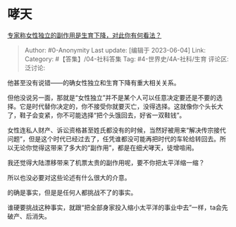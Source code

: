 # 哮天
[专家称女性独立的副作用是生育下降，对此你有何看法？](https://www.zhihu.com/question/603824989/answer/3052154927)

> Author: #0-Anonymity
> Last update: [编辑于 2023-06-04]
> Link:
> Category: #【答集】/04-社科答集
> Tag: #4-世界史/4A-社科/生育
> 评论区:
> 泛讨论:

他甚至没有说错——的确女性独立和生育下降有重大相关关系。

但他没说另一面，那就是“女性独立”并不是某个人可以任意决定要还是不要的选择。它是时代替你决定的，你不接受你就要灭亡，没得选择。这就像你个头长大了，鞋子会变紧，你不可能选择“把个头饿回去，好省一双鞋钱”。

女性连私人财产、诉讼资格甚至姓氏都没有的时候，当然好被用来“解决传宗接代问题”，但是这个时代已经过去了，任凭谁都没可能再把时代的车轮给转回去。所以无论你觉得这带来了多大的“副作用”，都是在细犬哮天，徒增喧闹。

我还觉得大陆漂移带来了机票太贵的副作用呢，要不你把太平洋缩一缩？

所以也没必要对这些论述有什么很大的介意。

的确是事实，但是是任何人都挑战不了的事实。

谁硬要挑战这种事实，就跟“把全部身家投入缩小太平洋的事业中去”一样，ta会先破产、后消失。
